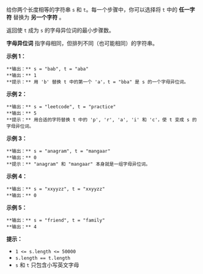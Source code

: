 给你两个长度相等的字符串 `s` 和 `t`。每一个步骤中，你可以选择将 `t` 中的 **任一字符** 替换为 **另一个字符** 。

返回使 `t` 成为 `s` 的字母异位词的最小步骤数。

**字母异位词** 指字母相同，但排列不同（也可能相同）的字符串。



**示例 1：**

    
    
    **输出：** s = "bab", t = "aba"
    **输出：** 1
    **提示：** 用 'b' 替换 t 中的第一个 'a'，t = "bba" 是 s 的一个字母异位词。
    

**示例 2：**

    
    
    **输出：** s = "leetcode", t = "practice"
    **输出：** 5
    **提示：** 用合适的字符替换 t 中的 'p', 'r', 'a', 'i' 和 'c'，使 t 变成 s 的字母异位词。
    

**示例 3：**

    
    
    **输出：** s = "anagram", t = "mangaar"
    **输出：** 0
    **提示：** "anagram" 和 "mangaar" 本身就是一组字母异位词。 
    

**示例 4：**

    
    
    **输出：** s = "xxyyzz", t = "xxyyzz"
    **输出：** 0
    

**示例 5：**

    
    
    **输出：** s = "friend", t = "family"
    **输出：** 4
    



**提示：**

  * `1 <= s.length <= 50000`
  * `s.length == t.length`
  * `s` 和 `t` 只包含小写英文字母


